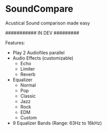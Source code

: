 # SoundCompare
Acustical Sound comparison made easy

########### IN DEV #########


Features:
- Play 2 Audiofiles parallel
- Audio Effects (customizable)
    - Echo
    - Limiter
    - Reverb
- Equalizer
    - Normal
    - Pop
    - Classic
    - Jazz
    - Rock
    - EDM
    - Custom
- 9 Equalizer Bands (Range: 63Hz to 16kHz)
